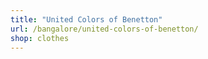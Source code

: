 ```yaml
---
title: "United Colors of Benetton"
url: /bangalore/united-colors-of-benetton/
shop: clothes
---
```


